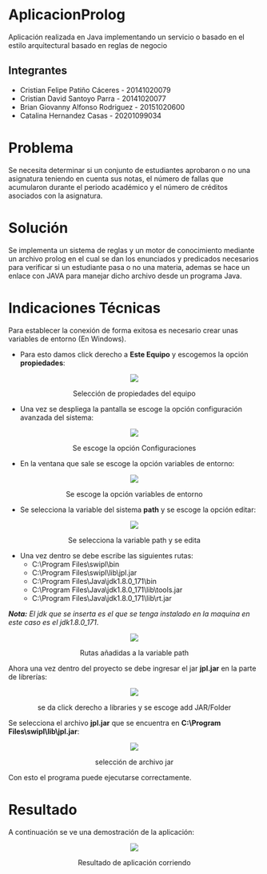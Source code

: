 # AplicacionProlog
Aplicación realizada en Java implementando un servicio o basado en el estilo arquitectural basado en reglas de negocio

## Integrantes

- Cristian Felipe Patiño Cáceres - 20141020079
- Cristian David Santoyo Parra - 20141020077
- Brian Giovanny Alfonso Rodriguez - 20151020600
- Catalina Hernandez Casas - 20201099034

# Problema

Se necesita determinar si un conjunto de estudiantes aprobaron o no una asignatura teniendo en cuenta sus notas, el número de fallas que acumularon durante el periodo académico y el número de créditos asociados con la asignatura.

# Solución

Se implementa un sistema de reglas y un motor de conocimiento mediante un archivo prolog en el cual se dan los enunciados y predicados necesarios para verificar si un estudiante pasa o no una materia, ademas se hace un enlace con JAVA para manejar dicho archivo desde un programa Java.


# Indicaciones Técnicas

Para establecer la conexión de forma exitosa es necesario crear unas variables de entorno (En Windows).
* Para esto damos click derecho a **Este Equipo** y escogemos la opción **propiedades**:
<div align='center'>
    <img  src='./resources/propiedades.png'>
    <p>Selección de propiedades del equipo</p>
</div>

* Una vez se despliega la pantalla se escoge la opción configuración avanzada del sistema:

<div align='center'>
    <img  src='./resources/configuraciones.png'>
    <p>Se escoge la opción Configuraciones</p>
</div>

* En la ventana que sale se escoge la opción variables de entorno:

<div align='center'>
    <img  src='./resources/variables.PNG'>
    <p>Se escoge la opción variables de entorno</p>
</div>

* Se selecciona la variable del sistema **path** y se escoge la opción editar:

<div align='center'>
    <img  src='./resources/path.PNG'>
    <p>Se selecciona la variable path y se edita</p>
</div>

* Una vez dentro se debe escribe las siguientes rutas:
    * C:\Program Files\swipl\bin
    * C:\Program Files\swipl\lib\jpl.jar
    * C:\Program Files\Java\jdk1.8.0_171\bin
    * C:\Program Files\Java\jdk1.8.0_171\lib\tools.jar
    * C:\Program Files\Java\jdk1.8.0_171\lib\rt.jar

***Nota:** El jdk que se inserta es el que se tenga instalado en la maquina en este caso es el jdk1.8.0_171*.

<div align='center'>
    <img  src='./resources/rutas.jpg'>
    <p>Rutas añadidas a la variable path</p>
</div>

Ahora una vez dentro del proyecto se debe ingresar el jar **jpl.jar** en la parte de librerías: 

<div align='center'>
    <img  src='./resources/lib.png'>
    <p>se da click derecho a libraries y se escoge add JAR/Folder</p>
</div>

Se selecciona el archivo **jpl.jar** que se encuentra en **C:\Program Files\swipl\lib\jpl.jar**:

<div align='center'>
    <img  src='./resources/jpl.png'>
    <p>selección de archivo jar</p>
</div>

Con esto el programa puede ejecutarse correctamente.

# Resultado

A continuación se ve una demostración de la aplicación:

<div align='center'>
    <img  src='./resources/demostracion.jpg'>
    <p>Resultado de aplicación corriendo</p>
</div>